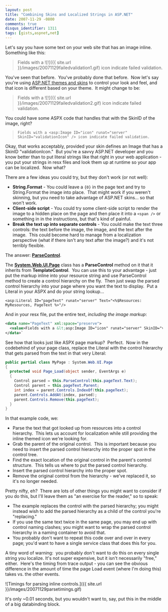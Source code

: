 ```yaml
---
layout: post
title: "Combining Skins and Localized Strings in ASP.NET"
date: 2007-11-29 -0800
comments: true
disqus_identifier: 1311
tags: [gists,aspnet,net]
---
```

Let's say you have some text on your web site that has an image inline. 
Something like this:

> Fields with a
> ![!]({{ site.url }}/images/20071129failedvalidation1.gif) icon
> indicate failed validation.

You've seen that before.  You've probably done that before.  Now let's
say you're using [ASP.NET themes and
skins](http://msdn2.microsoft.com/en-us/library/ykzx33wh.aspx) to
control your look and feel, and that icon is different based on your
theme.  It might change to be:

> Fields with a
> ![!]({{ site.url }}/images/20071129failedvalidation2.gif) icon
> indicate failed validation.

You could have some ASPX code that handles that with the SkinID of the
image, right?

> `Fields with a <asp:Image ID="icon" runat="server" SkinID="validationIcon" /> icon indicate failed validation.`

Okay, that works acceptably, provided your skin defines an Image that
has a SkinID "validationIcon."  But you're a savvy ASP.NET developer and
you know better than to put literal strings like that right in your web
application - you put your strings in resx files and look them up at
runtime so your app can be localized.  Now what?

There are a few ideas you could try, but they don't work (or not well):

-   **String.Format** - You could leave a `{0}` in the page text and try
    to String.Format the image into place.  That might work if you
    weren't skinning, but you need to take advantage of ASP.NET skins...
    so that won't work.
-   **Client-side script** - You could try some client-side script to
    render the image to a hidden place on the page and then place it
    into a `<span />` or something in in the instructions, but that's
    kind of painful.
-   **Break the text up into separate controls** - You could make the
    text three controls: the text before the image, the image, and the
    text after the image.  This could become hard to manage from a
    localization perspective (what if there isn't any text after the
    image?) and it's not terribly flexible.

The answer:
**[ParseControl](http://msdn2.microsoft.com/en-us/library/kz3ffe28.aspx)**.

The
**[System.Web.UI.Page](http://msdn2.microsoft.com/En-US/library/system.web.ui.page.aspx)**
class has a **ParseControl** method on it that it inherits from
**TemplateControl**.  You can use this to your advantage - just put the
markup inline into your resource string and use ParseControl method to
create a control hierarchy on the fly.  Then just swap the parsed
control hierarchy into your page where you want the text to display. 
Put a Literal in your ASPX and do your string lookup...

`<asp:Literal ID="pageText" runat="server" Text="<%$Resources: MyResources, PageText %>"/>`

And in your resx file, put the entire text, *including the image
markup*:

```xml
<data name="PageText" xml:space="preserve">
  <value>Fields with a &lt;asp:Image ID="icon" runat="server" SkinID="validationIcon" /&gt; indicate failed validation.</value>
</data>`
```

See how that looks just like ASPX page markup?  Perfect.  Now in the
codebehind of your page class, replace the Literal with the control
hierarchy that gets parsed from the text in that very Literal:

```csharp
public partial class MyPage : System.Web.UI.Page
{
  protected void Page_Load(object sender, EventArgs e)
  {
    Control parsed = this.ParseControl(this.pageText.Text);
    Control parent = this.pageText.Parent;
    int index = parent.Controls.IndexOf(this.pageText);
    parent.Controls.AddAt(index, parsed);
    parent.Controls.Remove(this.pageText);
  }
}
```

In that example code, we:

-   Parse the text that got looked up from resources into a control
    hierarchy.  This lets us account for localization while still
    providing the inline themed icon we're looking for.
-   Grab the parent of the original control.  This is important because
    you need to insert the parsed control hierarchy into the proper spot
    in the control tree.
-   Find the exact location of the original control in the parent's
    control structure.  This tells us where to put the parsed control
    hierarchy.
-   Insert the parsed control hierarchy into the proper spot.
-   Remove the original control from the hierarchy - we've replaced it,
    so it's no longer needed.

Pretty nifty, eh?  There are lots of other things you might want to
consider if you do this, but I'll leave them as "an exercise for the
reader," so to speak:

-   The example replaces the control with the parsed hierarchy; you
    might instead wish to add the parsed hierarchy as a child of the
    control you're "replacing."
-   If you use the same text twice in the same page, you may end up with
    control naming clashes; you might want to wrap the parsed control
    hierarchy in a naming container to avoid that.
-   You probably don't want to repeat this code over and over in every
    page; you'd want to have a single service class that does this for
    you.

A tiny word of warning:  you probably don't want to do this on every
single string you localize. It's not super expensive, but it isn't
necessarily "free," either.  Here's the timing from trace output - you
can see the obvious difference in the amount of time the page Load event
(where I'm doing this) takes vs. the other events.

![Timings for parsing inline
controls.]({{ site.url }}/images/20071129parsetimings.gif)

It's only ~0.01 seconds, but you wouldn't want to, say, put this in the
middle of a big databinding block.

